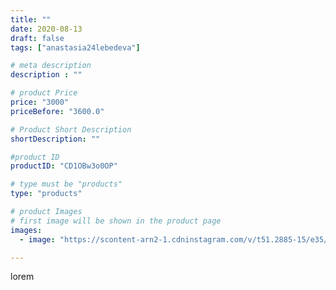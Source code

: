```yaml
---
title: ""
date: 2020-08-13
draft: false
tags: ["anastasia24lebedeva"]

# meta description
description : ""

# product Price
price: "3000"
priceBefore: "3600.0"

# Product Short Description
shortDescription: ""

#product ID
productID: "CD1OBw3o0OP"

# type must be "products"
type: "products"

# product Images
# first image will be shown in the product page
images:
  - image: "https://scontent-arn2-1.cdninstagram.com/v/t51.2885-15/e35/117305906_114892133500814_973752858394564416_n.jpg?se=8&tp=1&_nc_ht=scontent-arn2-1.cdninstagram.com&_nc_cat=102&_nc_ohc=geElw9j3y8UAX8HIqq5&ccb=7-4&oh=76f78ab1aa70571dffa3c9cc71c47e49&oe=60839053&ig_cache_key=MjM3NDg2NjA3MjM1MTQ5MDk1OQ%3D%3D.2-ccb7-4"

---
```

lorem

